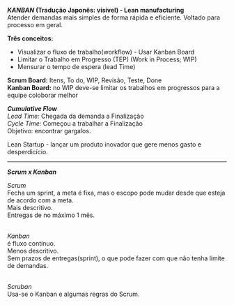 ***KANBAN*** **(Tradução Japonês: visível) - Lean manufacturing** </br>
Atender demandas mais simples de forma rápida e eficiente. Voltado para processo em geral.

**Três conceitos:**
- Visualizar o fluxo de trabalho(workflow) - Usar Kanban Board
- Limitar o Trabalho em Progresso (TEP) (Work in Process; WIP)
- Mensurar o tempo de espera (lead Time) 

**Scrum Board:** Itens, To do, WIP, Revisão, Teste, Done </br>
**Kanban Board:** no WIP deve-se limitar os trabalhos em progressos para a equipe coloborar melhor


***Cumulative Flow*** </br>
*Lead Time:* Chegada da demanda a Finalização </br>
*Cycle Time:* Começou a trabalhar a Finalização </br>
Objetivo: encontrar gargalos. </br>

Lean Startup - lançar um produto inovador que gere menos gasto e desperdicício.

---
***Scrum x Kanban*** 
</br>

*Scrum* </br>
Fecha um sprint, a meta é fixa, mas o escopo pode mudar desde que esteja de acordo com a meta. </br>
Mais descritivo.</br>
Entregas de no máximo 1 mês. </br>
</br>

*Kanban* </br>
é fluxo contínuo. </br>
Menos descritivo.</br>
Sem prazos de entregas(sprint), o que pode fazer com que não tenha limite de demandas. </br>
</br>

*Scruban* </br>
Usa-se o Kanban e algumas regras do Scrum.
